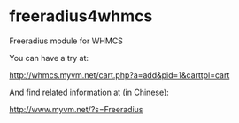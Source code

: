 freeradius4whmcs
================

Freeradius module for WHMCS



You can have a try at:

http://whmcs.myvm.net/cart.php?a=add&pid=1&carttpl=cart


And find related information at (in Chinese):

http://www.myvm.net/?s=Freeradius
